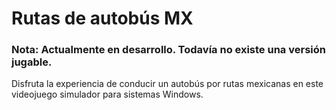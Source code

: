 # Rutas de autobús MX

### Nota: Actualmente en desarrollo. Todavía no existe una versión jugable.

Disfruta la experiencia de conducir un autobús por rutas mexicanas en este videojuego simulador para sistemas Windows.